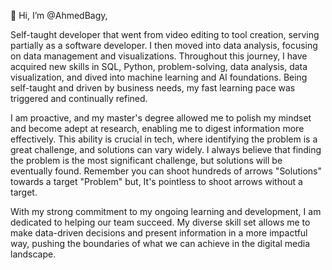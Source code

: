 👋 Hi, I’m @AhmedBagy, 


Self-taught developer that went from video editing to tool creation, serving partially as a software developer. I then moved into data analysis, focusing on data management and visualizations. Throughout this journey, I have acquired new skills in SQL, Python, problem-solving, data analysis, data visualization, and dived into machine learning and AI foundations. Being self-taught and driven by business needs, my fast learning pace was triggered and continually refined.

I am proactive, and my master's degree allowed me to polish my mindset and become adept at research, enabling me to digest information more effectively. This ability is crucial in tech, where identifying the problem is a great challenge, and solutions can vary widely. I always believe that finding the problem is the most significant challenge, but solutions will be eventually found. Remember you can shoot hundreds of arrows "Solutions" towards a target "Problem" but, It's pointless to shoot arrows without a target.

With my strong commitment to my ongoing learning and development, I am dedicated to helping our team succeed. My diverse skill set allows me to make data-driven decisions and present information in a more impactful way, pushing the boundaries of what we can achieve in the digital media landscape.
